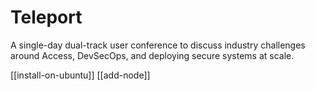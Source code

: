 # Teleport
A single-day dual-track user conference to discuss industry challenges around Access, DevSecOps, and deploying secure systems at scale.

[[install-on-ubuntu]]
[[add-node]]
